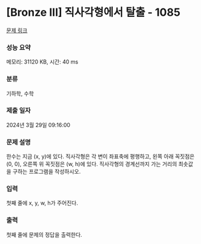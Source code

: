 # [Bronze III] 직사각형에서 탈출 - 1085 

[문제 링크](https://www.acmicpc.net/problem/1085) 

### 성능 요약

메모리: 31120 KB, 시간: 40 ms

### 분류

기하학, 수학

### 제출 일자

2024년 3월 29일 09:16:00

### 문제 설명

<p>한수는 지금 (x, y)에 있다. 직사각형은 각 변이 좌표축에 평행하고, 왼쪽 아래 꼭짓점은 (0, 0), 오른쪽 위 꼭짓점은 (w, h)에 있다. 직사각형의 경계선까지 가는 거리의 최솟값을 구하는 프로그램을 작성하시오.</p>

### 입력 

 <p>첫째 줄에 x, y, w, h가 주어진다.</p>

### 출력 

 <p>첫째 줄에 문제의 정답을 출력한다.</p>

